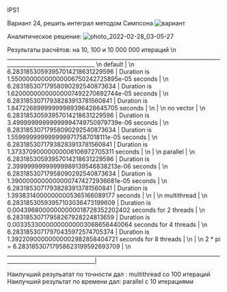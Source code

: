 IPS1


Вариант 24, решить интеграл методом Симпсона
![вариант](https://user-images.githubusercontent.com/82896995/155907146-588595e5-5a93-4387-9222-af47ed937137.JPG)

Аналитическое решение:
![photo_2022-02-28_03-05-27](https://user-images.githubusercontent.com/82896995/155906670-2b39eefc-748c-46b8-9ada-a93b2c7d277b.jpg)


Результаты  расчётов:
на 10, 100 и 10 000 000 итераций
\n ______________________________________________________________________________________________________________
\n default                                                                                                        |
\n 6.28318530593957014218631229596 | Duration is 1.55000000000000006750242725895e-05  seconds                     |
\n 6.28318530717958090292540873634 | Duration is 1.62000000000000007492270692744e-05  seconds                     |
\n 6.28318530717938283913781560841 | Duration is 1.84722689999999989396428645705  seconds                         |
\n                                                                                                               |
\n no vector                                                                                                      |
\n 6.28318530593957014218631229596 | Duration is 3.49999999999999994749750979739e-06  seconds                     |
\n 6.28318530717958090292540873634 | Duration is 1.5599999999999999717587018111e-05  seconds                      |
\n 6.28318530717938283913781560841 | Duration is 1.37337090000000006106972705311  seconds                         |
 \n                                                                                                               |
\n parallel                                                                                                       |
\n 6.28318530593957014218631229596 | Duration is 2.39999999999999989139546838213e-06  seconds                     |
\n 6.28318530717958090292540873634 | Duration is 1.39000000000000007474272936681e-05  seconds                     |
\n 6.28318530717938283913781560841 | Duration is 1.39383140000000005365166089177  seconds                         |
\n                                                                                                                |
\n multithread                                                                                                    |
\n 6.28318530593957103036473199609 | Duration is 0.00439680000000000018728352202402  seconds  for 2 threads       |
\n 6.28318530717958267928224813659 | Duration is 0.00335330000000000003068656440064  seconds  for 4 threads       |
\n 6.28318530717970435972574705374 | Duration is 1.39220900000000002982858404721  seconds  for 8 threads          |
\n                                                                                                                |
\n  2 * pi = 6.28318530717958623199592693709                                                                      |
\n  ______________________________________________________________________________________________________________|
 
 Наилучший резульатат по точности дал : multithread со 100 итераций
 Наилучший результат по времени дал: parallel с 10 итерациями
